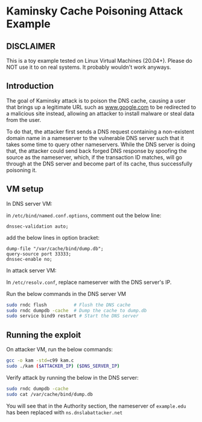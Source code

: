 # Kaminsky Cache Poisoning Attack Example

## DISCLAIMER
This is a toy example tested on Linux Virtual Machines (20.04+). Please do NOT use it to on real systems. It probably wouldn't work anyways.

## Introduction

The goal of Kaminsky attack is to poison the DNS cache, causing a user that brings up a legitimate URL such as www.google.com to be redirected to a malicious site instead, allowing an attacker to install malware or steal data from the user.

To do that, the attacker first sends a DNS request containing a non-existent domain name in a nameserver to the vulnerable DNS server such that it takes some time to query other nameservers. While the DNS server is doing that, the attacker could send back forged DNS response by spoofing the source as the nameserver, which, if the transaction ID matches, will go through at the DNS server and become part of its cache, thus successfully poisoning it.

## VM setup

In DNS server VM: 

in `/etc/bind/named.conf.options`, comment out the below line:

`dnssec-validation auto;`

add the below lines in option bracket:
```
dump-file "/var/cache/bind/dump.db";
query-source port 33333;
dnssec-enable no;
```

In attack server VM:

In `/etc/resolv.conf`, replace nameserver with the DNS server's IP.

Run the below commands in the DNS server VM
```bash
sudo rndc flush          # Flush the DNS cache
sudo rndc dumpdb -cache  # Dump the cache to dump.db
sudo service bind9 restart # Start the DNS server
```

## Running the exploit

On attacker VM, run the below commands:
```bash
gcc -o kam -std=c99 kam.c
sudo ./kam ($ATTACKER_IP) ($DNS_SERVER_IP)
```

Verify attack by running the below in the DNS server:
```bash
sudo rndc dumpdb -cache
sudo cat /var/cache/bind/dump.db
```

You will see that in the Authority section, the nameserver of `example.edu` has been replaced with `ns.dnslabattacker.net`

